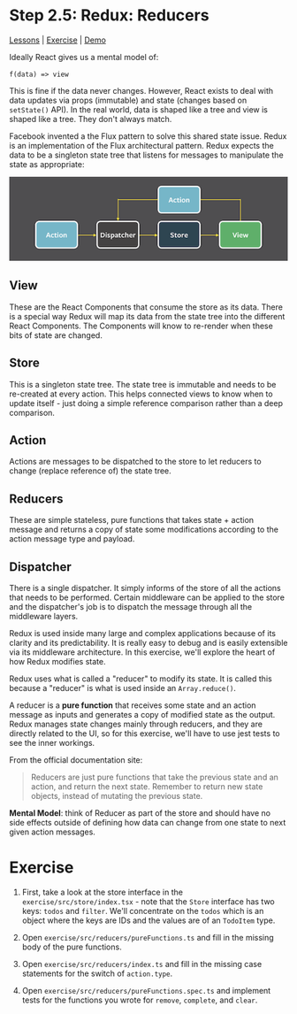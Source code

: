 # Step 2.5: Redux: Reducers

[Lessons](../) | [Exercise](./exercise/) | [Demo](./demo/)

Ideally React gives us a mental model of:

```
f(data) => view
```

This is fine if the data never changes. However, React exists to deal with data updates via props (immutable) and state (changes based on `setState()` API). In the real world, data is shaped like a tree and view is shaped like a tree. They don't always match.

Facebook invented a the Flux pattern to solve this shared state issue. Redux is an implementation of the Flux architectural pattern. Redux expects the data to be a singleton state tree that listens for messages to manipulate the state as appropriate:

![Flux Diagram](../assets/flux.png)

## View

These are the React Components that consume the store as its data. There is a special way Redux will map its data from the state tree into the different React Components. The Components will know to re-render when these bits of state are changed.

## Store

This is a singleton state tree. The state tree is immutable and needs to be re-created at every action. This helps connected views to know when to update itself - just doing a simple reference comparison rather than a deep comparison.

## Action

Actions are messages to be dispatched to the store to let reducers to change (replace reference of) the state tree.

## Reducers

These are simple stateless, pure functions that takes state + action message and returns a copy of state some modifications according to the action message type and payload.

## Dispatcher

There is a single dispatcher. It simply informs of the store of all the actions that needs to be performed. Certain middleware can be applied to the store and the dispatcher's job is to dispatch the message through all the middleware layers.

Redux is used inside many large and complex applications because of its clarity and its predictability. It is really easy to debug and is easily extensible via its middleware architecture. In this exercise, we'll explore the heart of how Redux modifies state.

Redux uses what is called a "reducer" to modify its state. It is called this because a "reducer" is what is used inside an `Array.reduce()`.

A reducer is a **pure function** that receives some state and an action message as inputs and generates a copy of modified state as the output. Redux manages state changes mainly through reducers, and they are directly related to the UI, so for this exercise, we'll have to use jest tests to see the inner workings.

From the official documentation site:

> Reducers are just pure functions that take the previous state and an action, and return the next state. Remember to return new state objects, instead of mutating the previous state.

**Mental Model**: think of Reducer as part of the store and should have no side effects outside of defining how data can change from one state to next given action messages.

# Exercise

1. First, take a look at the store interface in the `exercise/src/store/index.tsx` - note that the `Store` interface has two keys: `todos` and `filter`. We'll concentrate on the `todos` which is an object where the keys are IDs and the values are of an `TodoItem` type.

2. Open `exercise/src/reducers/pureFunctions.ts` and fill in the missing body of the pure functions.

3. Open `exercise/src/reducers/index.ts` and fill in the missing case statements for the switch of `action.type`.

4. Open `exercise/src/reducers/pureFunctions.spec.ts` and implement tests for the functions you wrote for `remove`, `complete`, and `clear`.
